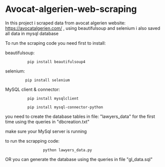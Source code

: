 # Avocat-algerien-web-scraping
In this project i scraped data from  avocat algerien website: https://avocatalgerien.com/ , using beautifulsoup and selenium i also saved all data in mysql database 

To run the scraping code you need first to install:

beautifulsoup:

              pip install beautifulsoup4

selenium: 

             pip install selenium

MySQL client & connector: 

              pip install mysqlclient

              pip install mysql-connector-python 

you need to create the database tables in file: "lawyers_data" for the first time using the queries in "dbcreation.txt" 


make sure your MySql server is running


to run the scrapping code:  

                     python lawyers_data.py 

OR you can generate the database using the queries in file "gl_data.sql"  

                 


